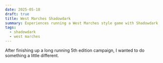 ```yaml
---
date: 2025-05-18
draft: true
title: West Marches Shadowdark
summary: Experiences running a West Marches style game with Shadowdark.
tags:
  - shadowdark
  - west marches
---
```

After finishing up a long running 5th edition campaign, I wanted to do something a little different.
